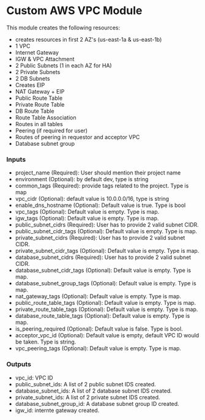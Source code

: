# Custom AWS VPC Module
This module creates the following resources:

* creates resources in first 2 AZ's (us-east-1a & us-east-1b)
* 1 VPC
* Internet Gateway
* IGW & VPC Attachment
* 2 Public Subnets (1 in each AZ for HA)
* 2 Private Subnets
* 2 DB Subnets
* Creates EIP
* NAT Gateway + EIP
* Public Route Table
* Private Route Table
* DB Route Table
* Route Table Association
* Routes in all tables
* Peering (if required for user)
* Routes of peering in requestor and acceptor VPC
* Database subnet group

### Inputs
* project_name (Required): User should mention their project name
* environment (Optional): by default dev, type is string
* common_tags (Required):  provide tags related to the project. Type is map
* vpc_cidr (Optional): default value is 10.0.0.0/16, type is string
* enable_dns_hostname (Optional): Default value is true. Type is bool
* vpc_tags (Optional): Default value is empty. Type is map.
* igw_tags (Optional): Default value is empty. Type is map.
* public_subnet_cidrs (Required): User has to provide 2 valid subnet CIDR.
* public_subnet_cidr_tags (Optional): Default value is empty. Type is map.
* private_subnet_cidrs (Required): User has to provide 2 valid subnet CIDR.
* private_subnet_cidr_tags (Optional): Default value is empty. Type is map.
* database_subnet_cidrs (Required): User has to provide 2 valid subnet CIDR.
* database_subnet_cidr_tags (Optional): Default value is empty. Type is map.
* database_subnet_group_tags (Optional): Default value is empty. Type is map.
* nat_gateway_tags (Optional): Default value is empty. Type is map.
* public_route_table_tags (Optional): Default value is empty. Type is map.
* private_route_table_tags (Optional): Default value is empty. Type is map.
* database_route_table_tags (Optional): Default value is empty. Type is map.
* is_peering_required (Optional): Default value is false. Type is bool.
* acceptor_vpc_id (Optional): Default value is empty, default VPC ID would be taken. Type is string.
* vpc_peering_tags (Optional): Default value is empty. Type is map.

### Outputs
* vpc_id: VPC ID
* public_subnet_ids: A list of 2 public subnet IDS created.
* database_subnet_ids: A list of 2 database subnet IDS created.
* private_subnet_ids: A list of 2 private subnet IDS created.
* database_subnet_group_id: A database subnet group ID created.
* igw_id: internte gateway created.